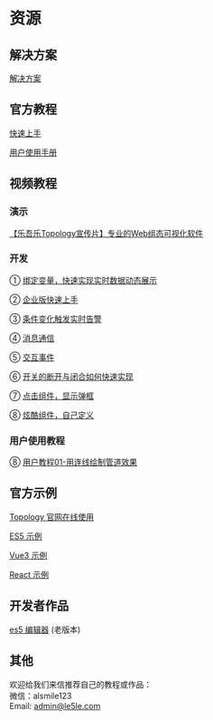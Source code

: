 # 资源

## 解决方案

[解决方案](http://topology.le5le.com/search) 

## 官方教程

[快速上手](../tutorial/start)

[用户使用手册](../instruction/home)

## 视频教程

### 演示

[【乐吾乐Topology宣传片】专业的Web组态可视化软件](https://www.bilibili.com/video/BV1SY4y137xy/) 

### 开发

①  [绑定变量，快速实现实时数据动态展示](https://www.bilibili.com/video/BV1Yd4y1D7ys?spm_id_from=333.999.0.0)

②  [企业版快速上手](https://www.bilibili.com/video/BV1ZS4y1K7KY?spm_id_from=333.999.0.0)

③  [条件变化触发实时告警](https://www.bilibili.com/video/BV1dT4y1U7V1?spm_id_from=333.999.0.0)

④  [消息通信](https://www.bilibili.com/video/BV1wL4y1M76g?spm_id_from=333.999.0.0)

⑤  [交互事件](https://www.bilibili.com/video/BV1wP4y1u7eH?spm_id_from=333.999.0.0)

⑥  [开关的断开与闭合如何快速实现](https://www.bilibili.com/video/BV1i44y1376U?spm_id_from=333.999.0.0)

⑦  [点击组件，显示弹框](https://www.bilibili.com/video/BV1634y1v7Yz?spm_id_from=333.999.0.0)

⑧  [炫酷组件，自己定义](https://mp.weixin.qq.com/s/R8uB48uzvKzJYHoTbXVGrw)

### 用户使用教程

⑧  [用户教程01-用连线绘制管道效果](https://www.bilibili.com/video/BV1VM41167jR/?vd_source=28d7954182229a8fb83df5f4b07265c7)   


## 官方示例

[Topology 官网在线使用](http://topology.le5le.com/)

[ES5 示例](https://github.com/le5le-com/topology.js/tree/master/examples/es5)

[Vue3 示例](https://github.com/le5le-com/topology.js/tree/master/examples/vue)

[React 示例](https://github.com/le5le-com/topology.js/tree/master/examples/react)

## 开发者作品

[es5 编辑器](https://github.com/johnnyhhj/topology-es5) (老版本)

## 其他

欢迎给我们来信推荐自己的教程或作品：  
微信：alsmile123  
Email: admin@le5le.com
